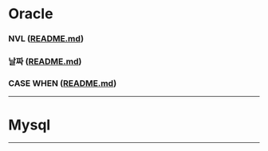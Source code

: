 # Oracle
### NVL ([README.md](Oracle/NVL.md))
### 날짜 ([README.md](Oracle/TO_DATE.md))
### CASE WHEN ([README.md](Oracle/CASE_WHEN.md))
<hr>

# Mysql

<hr>
